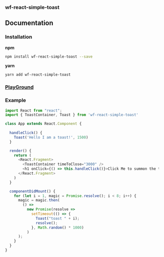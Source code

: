 ### wf-react-simple-toast

## Documentation

### Installation

**npm**

```bash
npm install wf-react-simple-toast --save
```

**yarn**

```bash
yarn add wf-react-simple-toast
```

### [PlayGround](https://codesandbox.io/s/812j97ljx0)

### Example

```js
import React from "react";
import { ToastContainer, Toast } from 'wf-react-simple-toast'

class App extends React.Component {
  
  handleClick() {
    Toast('Hello I am a toast!', 1500)
  }

  render() {
    return (
      <React.Fragment>
        <ToastContainer timeToClose="3000" />
        <h1 onClick={() => this.handleClick()}>Click Me to summon the toast</h1>
      </React.Fragment>
    )
  }

  componentDidMount() {
    for (let i = 1, magic = Promise.resolve(); i < 8; i++) {
      magic = magic.then(
        () =>
          new Promise(resolve =>
            setTimeout(() => {
              Toast("toast " + i);
              resolve();
            }, Math.random() * 1000)
          )
      );
    }
  }
}
```